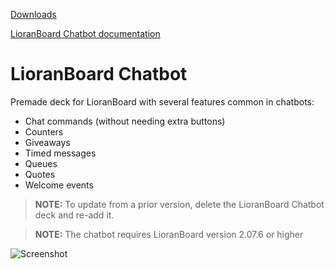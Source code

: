 [Downloads](https://github.com/Melonax/LioranBoard-Chatbot/releases)

[LioranBoard Chatbot documentation](https://github.com/Melonax/LioranBoard-Chatbot/blob/main/LioranBoard%20Chatbot%20Documentation.pdf)

# LioranBoard Chatbot
Premade deck for LioranBoard with several features common in chatbots:

* Chat commands (without needing extra buttons)
* Counters
* Giveaways
* Timed messages
* Queues
* Quotes
* Welcome events

> **NOTE:** To update from a prior version, delete the LioranBoard Chatbot deck and re-add it.

> **NOTE:** The chatbot requires LioranBoard version 2.07.6 or higher

![Screenshot](https://i.imgur.com/A8WZ69u.jpeg)
